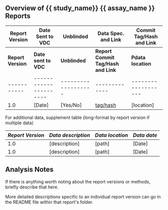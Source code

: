## Overview of {{ study_name}} {{ assay_name }} Reports

<!-- Use a permanent link (with git tag or hash) to link to any data specs and 
     to the version of the report sent to the VDC. -->

<!-- Consider using a tag instead of just the hash to make it easier to compare report versions.
     Tags are also more meaningful and human-readable. -->
     
<!-- To find the appropriate commit hash and report link: 
       - Navigate to the file on GitHub
       - Click the history button
       - Click the commit corresponding to the distributed report
       - Find the report among the edits and click "View"
       - The hash is url: https://github.com/fredhutch/.../blob/hash/... -->

| **Report Version** | **Date Sent to VDC**| **Unblinded** | **Data Spec. and Link**| **Commit Tag/Hash and Link** |
|-------------|---------------------|---------------|---------------|-----------------|
| **Report Version** | **Date sent to VDC** | **Unblinded** |  **Report Commit Tag/Hash and Link**    | **Pdata location** | **Pdata Commit**| 
|-----------|----------------------|-------------------|-------------|-------------------|---------------|
|1.0 | [Date] | [Yes/No] | [tag/hash](https://github.com/fredhutch/...) | [location]  |  [hash]  | 

For additional data, supplement table (long-format by report version if multiple data)

| *Report Version* | *Data description* | *Data location* | *Data date*| 
|-----------|----------------------|-------------------|------------------|
|  1.0| [description]| [path]|  [Date]|   
|  1.0| [description]| [path]|  [Date]|   



## Analysis Notes

If there is anything worth noting about the report versions or methods, briefly describe that here.

More detailed descriptions specific to an individual report version can go in the README file within that report's folder.
